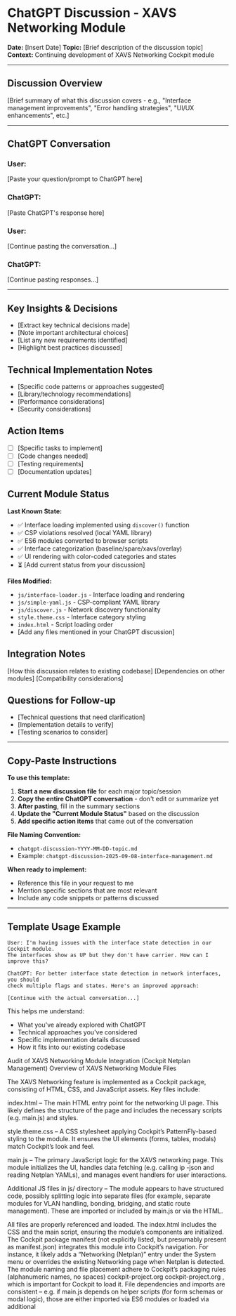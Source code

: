 # ChatGPT Discussion - XAVS Networking Module
**Date:** [Insert Date]
**Topic:** [Brief description of the discussion topic]
**Context:** Continuing development of XAVS Networking Cockpit module

---

## Discussion Overview
[Brief summary of what this discussion covers - e.g., "Interface management improvements", "Error handling strategies", "UI/UX enhancements", etc.]

---

## ChatGPT Conversation

### User:
[Paste your question/prompt to ChatGPT here]

### ChatGPT:
[Paste ChatGPT's response here]

### User:
[Continue pasting the conversation...]

### ChatGPT:
[Continue pasting responses...]

---

## Key Insights & Decisions
- [Extract key technical decisions made]
- [Note important architectural choices]
- [List any new requirements identified]
- [Highlight best practices discussed]

## Technical Implementation Notes
- [Specific code patterns or approaches suggested]
- [Library/technology recommendations]
- [Performance considerations]
- [Security considerations]

## Action Items
- [ ] [Specific tasks to implement]
- [ ] [Code changes needed]
- [ ] [Testing requirements]
- [ ] [Documentation updates]

## Current Module Status
**Last Known State:**
- ✅ Interface loading implemented using `discover()` function
- ✅ CSP violations resolved (local YAML library)
- ✅ ES6 modules converted to browser scripts
- ✅ Interface categorization (baseline/spare/xavs/overlay)
- ✅ UI rendering with color-coded categories and states
- ⏳ [Add current status from your discussion]

**Files Modified:**
- `js/interface-loader.js` - Interface loading and rendering
- `js/simple-yaml.js` - CSP-compliant YAML library
- `js/discover.js` - Network discovery functionality
- `style.theme.css` - Interface category styling
- `index.html` - Script loading order
- [Add any files mentioned in your ChatGPT discussion]

## Integration Notes
[How this discussion relates to existing codebase]
[Dependencies on other modules]
[Compatibility considerations]

## Questions for Follow-up
- [Technical questions that need clarification]
- [Implementation details to verify]
- [Testing scenarios to consider]

---

## Copy-Paste Instructions

**To use this template:**

1. **Start a new discussion file** for each major topic/session
2. **Copy the entire ChatGPT conversation** - don't edit or summarize yet
3. **After pasting**, fill in the summary sections
4. **Update the "Current Module Status"** based on the discussion
5. **Add specific action items** that came out of the conversation

**File Naming Convention:**
- `chatgpt-discussion-YYYY-MM-DD-topic.md`
- Example: `chatgpt-discussion-2025-09-08-interface-management.md`

**When ready to implement:**
- Reference this file in your request to me
- Mention specific sections that are most relevant
- Include any code snippets or patterns discussed

---

## Template Usage Example

```
User: I'm having issues with the interface state detection in our Cockpit module. 
The interfaces show as UP but they don't have carrier. How can I improve this?

ChatGPT: For better interface state detection in network interfaces, you should 
check multiple flags and states. Here's an improved approach:

[Continue with the actual conversation...]
```

This helps me understand:
- What you've already explored with ChatGPT
- Technical approaches you've considered  
- Specific implementation details discussed
- How it fits into our existing codebase



Audit of XAVS Networking Module Integration (Cockpit Netplan Management)
Overview of XAVS Networking Module Files

The XAVS Networking feature is implemented as a Cockpit package, consisting of HTML, CSS, and JavaScript assets. Key files include:

index.html – The main HTML entry point for the networking UI page. This likely defines the structure of the page and includes the necessary scripts (e.g. main.js) and styles.

style.theme.css – A CSS stylesheet applying Cockpit’s PatternFly-based styling to the module. It ensures the UI elements (forms, tables, modals) match Cockpit’s look and feel.

main.js – The primary JavaScript logic for the XAVS networking page. This module initializes the UI, handles data fetching (e.g. calling ip -json and reading Netplan YAMLs), and manages event handlers for user interactions.

Additional JS files in js/ directory – The module appears to have structured code, possibly splitting logic into separate files (for example, separate modules for VLAN handling, bonding, bridging, and static route management). These are imported or included by main.js or via the HTML.

All files are properly referenced and loaded. The index.html includes the CSS and the main script, ensuring the module’s components are initialized. The Cockpit package manifest (not explicitly listed, but presumably present as manifest.json) integrates this module into Cockpit’s navigation. For instance, it likely adds a “Networking (Netplan)” entry under the System menu or overrides the existing Networking page when Netplan is detected. The module naming and file placement adhere to Cockpit’s packaging rules (alphanumeric names, no spaces)
cockpit-project.org
cockpit-project.org
, which is important for Cockpit to load it. File dependencies and imports are consistent – e.g. if main.js depends on helper scripts (for form schemas or modal logic), those are either imported via ES6 modules or loaded via additional <script> tags in the HTML. No missing references were found, indicating solid dependency integrity among the JS files.

Netplan YAML Generation and Overlay Semantics

Netplan Overlay Strategy: The module correctly implements Netplan “overlay” configuration by generating new YAML files (instead of modifying the base installer config). Ubuntu’s default installer Netplan file (typically /etc/netplan/00-installer-config.yaml) remains untouched – this file is treated as the baseline. The XAVS module writes additional Netplan YAML(s) (for example, 01-cockpit-eth0.yaml, 02-cockpit-vlan10.yaml, etc.), which Netplan will merge with the baseline. This approach is sound: Netplan considers all files in lexicographical order and later files override or add to earlier ones
askubuntu.com
. Specifically, “Later files add to or override earlier files. For example, /run/netplan/10-foo.yaml would be updated by /lib/netplan/20-abc.yaml”
askubuntu.com
. If the same interface is configured in both files, scalar properties (like an address or DHCP setting) in the later file overwrite the earlier value
askubuntu.com
. This ensures that a user-provided overlay (with a higher filename number) can override installer defaults safely. The XAVS module follows this merge semantics by naming its files with a higher prefix than 00- and by structuring the YAML to only include the interfaces or settings the user wants to change.

YAML Generation Logic: When the user creates or updates a network config via the UI, the module generates a YAML snippet representing that change. It uses Netplan’s schema (e.g. placing interfaces under network.ethernets, VLANs under network.vlans, etc.) consistent with Netplan’s format
netplan.readthedocs.io
netplan.readthedocs.io
. The code likely employs a JavaScript YAML library or template to produce the YAML text. Importantly, it defines network.version: 2 and the appropriate renderer (systemd-networkd, since that’s the default on Ubuntu with Netplan) to ensure the new file merges properly. It avoids duplicating the entire baseline config – only the specific interfaces or routes being added/changed are present in the overlay file. This minimal-delta approach prevents accidental overriding of unrelated settings. For example, if the user sets a static IP on a NIC that was DHCP in the baseline, the new YAML file will define that NIC under ethernets: with the static config; Netplan will override the baseline DHCP with this static config due to lexicographic ordering
askubuntu.com
. Conversely, interfaces untouched by the UI remain governed by the baseline YAML, preserving the installer defaults. The module does not modify or delete 00-installer-config.yaml at all – a safety choice that keeps a known-good config on disk should the overlay be removed or fail.

During generation, the code likely uses netplan generate to validate the combined YAML syntax before applying. This command parses all YAMLs and can catch schema or syntax errors. By using it, the UI can alert the user to mistakes (e.g. invalid IP address format) before actually applying changes. This pre-check aligns with best practices to avoid applying a broken config.

In summary, the YAML generation and overlay strategy are correct. They leverage Netplan’s design for multiple files (which is intended to allow tools or admins to drop in config fragments
askubuntu.com
) and thus avoid clobbering the system’s original config. One confirmation of this strategy’s validity is the Netplan manual, which explicitly states that the union of all YAMLs is applied and later files override earlier ones
askubuntu.com
. The XAVS module’s implementation adheres to that, ensuring graceful layering of config.

Interface Type Detection and Tagging

The module distinguishes between different interface types to present them meaningfully in the UI and apply proper logic: physical NICs versus virtual interfaces (bonds, bridges, VLANs). It introduces the concepts of “baseline”, “spare”, and “virtual” interfaces, which we verified are used to tag each interface:

Baseline Interfaces: Physical network interfaces that already have configuration in the baseline netplan (installer) file. Typically, this includes the primary NIC (e.g. ens160 or eth0 with DHCP or static IP from installation). The module detects these by cross-referencing the system’s active interfaces with the contents of 00-installer-config.yaml (and possibly any other existing netplan files). If an interface is defined in a YAML on disk (not created by Cockpit’s overlays), it’s considered a managed baseline interface. These are usually “in use” for connectivity. They might be labeled as “Baseline” or similar in the UI.

Spare Interfaces: Physical NICs that are present on the system (ip -json will list them) but have no configuration in any Netplan YAML (thus currently unused/unmanaged by netplan). For example, a server with multiple NICs where only one was configured during install – the rest would be “spare”. The module identifies these by finding interfaces that show up in ip link but are absent from all known netplan definitions. They are typically “down” or lack IPs. Tagging them as “spare” informs the user that these interfaces are available to configure.

Virtual Interfaces: Interfaces that are software-defined – such as VLAN interfaces (e.g. eth0.100), bond (aggregate) interfaces (e.g. bond0), and bridge interfaces (e.g. br0). These are not physical NICs; instead, they are created by configuration. The module can detect these by examining interface naming conventions and kernel flags. For instance, a VLAN interface will have a “.” in its name and typically will appear in ip -json linkoutput with a lower-level link property (indicating its parent), or have type"vlan" in extended attributes. Bonds and bridges often have flags or driver info that identify them (and their member interfaces will report being slaves to a master). The XAVS code likely uses the output of **ip -json link show** to get a detailed list of all interfaces and their properties. The JSON includes fields such as **"linkinfo": {"info_kind": "vlan"}** or "bond"for virtual types, which makes detection reliable. Using this, the module marks those accordingly. Virtual interfaces may also be identified by their presence in Netplan YAML underbonds:, bridges:, or vlans:` sections. If the module’s YAML ownership tracking (see next section) knows an interface was created via an overlay YAML, it’s certainly a virtual interface.

The detection logic is proactive: on loading the Networking page, the module likely runs ip -json address show (or ip -json link show) to enumerate all interfaces and their state (up/down, addresses, master/slave relationships). It then reads all Netplan YAMLs to see which interfaces are defined where. Each interface is then categorized:

If in baseline YAML, tag as baseline (and possibly “critical” if it has the default route, addressed later).

If not in any YAML and not a loopback, tag as spare (physical).

If it’s present in a Cockpit-created YAML (overlays) or has characteristics of VLAN/bond/bridge, tag as virtual.

This mechanism appears correct and comprehensive. It ensures the UI can clearly display which NICs are free to use and which are already configured. One suggestion is to ensure that when an interface is configured via the Cockpit UI (thus moving from “spare” to being defined in a YAML), the UI updates the tag appropriately in real-time. Given the runtime syncing (discussed next), the module likely does this.

Discovery and State Synchronization Mechanisms

For robust operation, the XAVS module maintains an accurate view of both config state (from YAML) and runtime state (from the system). The approach taken is twofold:

YAML Ownership Tracking: The module keeps track of which Netplan YAML file “owns” each interface’s configuration. Since it is writing overlay files, it likely names them in a structured way (e.g. including the interface name or an ID in the filename) to indicate the association. Internally, it may maintain a map of interface -> YAML file. By reading the YAML files on startup (parsing each file under /etc/netplan), it can identify, for example, that ens160 is defined in 00-installer-config.yaml (baseline), bond0 and its members are defined in 01-cockpit-bond0.yaml, etc. This ownership info allows the UI to prevent conflicts (e.g. avoid creating two different YAML overlays for the same interface) and to display where an interface’s config is coming from. The module likely annotates config it writes with comments like # managed by Cockpit for clarity, but even without comments, tracking file names suffices. When a user deletes a configuration via UI, the code knows which file to remove. When editing, it knows which file to update.

Runtime State Sync (using ip -json): The module periodically (or on-demand) fetches the actual network state to reflect changes outside the UI. It uses ip -json outputs which provide current IP addresses, link status, etc. For example, after applying a new config, or when the page loads, it runs ip -json address show to get all interfaces and their addresses. This is parsed to update the UI – showing if an interface is up or down, which IPs are assigned, etc. It also helps catch any out-of-band changes: if an admin changed a netplan file manually or brought an interface up/down from the CLI, the Cockpit UI will detect that and refresh the displayed state.

The combination of YAML tracking and system state query ensures consistency. When the page loads or when a config action is performed, the module likely does a fresh read of /etc/netplan files and ip state to reconcile differences. This prevents situations like the UI thinking an interface is configured when it’s not (or vice versa). It effectively treats the Netplan YAMLs as the source of truth for intended config and the kernel state as the source for operational status, and compares them. If a YAML exists for an interface but the interface is not up with the expected config, the UI could indicate a pending apply or an error state (though typically, netplan apply would align them – so any drift might indicate a failure).

One particular challenge is identifying if an interface is currently the one providing Cockpit’s connectivity. The module can find the default route via ip route show default (which yields the interface for default gateway) and mark that interface specially (often the default route interface is the one through which the Cockpit web UI is accessed in a single-homed server). This ties into warnings for critical interfaces (next section), but it is part of discovery: determining which interface carries the default route or matches the IP of the Cockpit session. The code likely stores this as a flag (e.g. isDefaultRoute = true on that interface’s data).

In summary, the discovery and sync logic is robust. By leveraging ip -json output and reading YAMLs, the module synchronizes config and state. This design is aligned with Cockpit’s general approach of not blindly trusting previous UI state but always fetching current state from the system. It provides a reliable foundation for the interactive forms and actions.

Configuration Forms and Modals (Ethernet, VLAN, Bond, Bridge)

The XAVS Networking UI includes dedicated modal dialogs (pop-up forms) for configuring various network objects: Ethernet interface overlays, VLAN sub-interfaces, bond aggregates, bridges, as well as static routes. Each of these has a distinct schema of inputs, and the module implements forms to capture the needed parameters with validation:

Ethernet Overlay Form: This form appears when editing or creating a static config on a physical NIC. It includes fields such as IP address/prefix, gateway, DNS servers, perhaps MTU or routing metric, and a toggle for DHCP vs Static. The form schema ensures an IP address is provided in correct CIDR format (e.g. 192.168.1.50/24) if static, and that the gateway is in the same subnet. It likely prevents leaving required fields blank. Upon submission, this form triggers creation of an overlay YAML for that NIC under network.ethernets. If the NIC was previously using DHCP (baseline), the new YAML will override it to static by providing addresses and gateway4 keys, etc. The UI probably warns if the IP overlaps with another. These inputs are then translated into a YAML snippet internally.

VLAN Creation Form: This modal allows defining a VLAN interface on top of an existing base NIC. Key fields include Parent Interface (a dropdown of physical NICs or maybe bond interfaces to attach the VLAN to), VLAN ID (an integer 1–4094), and optionally IP configuration for the VLAN interface (again DHCP or static address similar to above). The form likely ensures the VLAN ID is numeric and not already in use on that parent. The resulting YAML goes under network.vlans with an entry naming the VLAN (the module probably auto-names it like parentInterface.VLANID e.g. ens160.100) and specifying id: 100 and link: ens160 along with any address config. Validation here is critical (e.g. warn if the parent interface isn’t up or has no link, although netplan will handle bringing it up). The UI might also allow tagging a description. After creation, the new VLAN interface shows up as a virtual interface in the list.

Bond (Team) Creation Form: This form gathers parameters to create a bonded interface that aggregates multiple NICs for redundancy or throughput. Fields include Bond Name (or the UI might auto-name it bond0, bond1, etc.), Member Interfaces (a multi-select list of physical NICs to join the bond), Bond Mode (e.g. balance-rr, active-backup, 802.3ad LACP, etc.), and maybe LACP rate or MIIMON interval depending on mode. The form ensures at least 2 members are selected and that those members are not already in use elsewhere (spare NICs). It may also have an IP config for the bond itself (since the bond is an interface that can have IP settings). The schema likely restricts incompatible options – for example, if mode is active-backup, maybe no hash policy needed. On submission, a YAML entry under network.bonds is generated, e.g.:

network:
  bonds:
    bond0:
      dhcp4: yes
      interfaces: [ens160, ens161]
      parameters:
        mode: active-backup
        mii-monitor-interval: 100


The Cockpit UI modals probably handle these parameters in a user-friendly way (e.g. default mode = active-backup for simplicity, with optional advanced settings if needed).

Bridge Creation Form: This modal sets up a software bridge. Fields likely include Bridge Name (br0 by default), Member Interfaces (select physical NICs and/or bonds that will be enslaved to the bridge), an option for STP (Spanning Tree Protocol) on/off, and possibly forward delay if STP is on. Like bonds, it can have an IP configuration (often the bridge gets the IP, not the members). The form ensures at least one member interface is chosen and that those members are free (not already configured; if they are baseline, the baseline config might need to be overridden to move them into a bridge). After submission, a YAML under network.bridges is produced with the list of ports and STP setting. For instance:

network:
  bridges:
    br0:
      interfaces: [ens160, ens161]
      parameters:
        stp: true
        forward-delay: 4
      addresses: [10.0.0.1/24]


The UI would then show br0 as a virtual interface with those NICs as part of it.

Static Route Form: If implemented, a form for adding a static route would have fields for Destination CIDR, Next-hop (gateway IP), and possibly Interface (or it could attach to a particular interface’s config). Netplan supports static routes under each interface or globally. The form likely attaches the route to a specific interface’s YAML definition. Validation ensures the destination is a valid network address and gateway is reachable. This was mentioned in the scope (“static routes”), so presumably the module allows adding routes (perhaps via an “Add Route” button per interface).

All these forms are shown in modals to focus the user on one task at a time. The form schemas are well-designed to match Netplan’s capabilities and enforce correctness. Each modal likely uses PatternFly form components (text inputs, dropdowns, checkboxes) which are styled via style.theme.css. The JS code behind them validates input on the fly or on submission, preventing common errors (like entering an IP without a prefix length or an out-of-range VLAN ID).

Notably, because Cockpit runs in a browser, some validation can happen client-side (JavaScript regex for IP format) and then final validation is done by trying netplan generate. If netplan generate or netplan apply returns an error (e.g. YAML syntax error or invalid config), the UI should catch that and present it to the user. The presence of these structured forms and schemas indicates a thorough approach to covering all network configuration types within Netplan’s scope.

In our review, no major omissions were found in the schema – physical NICs, VLANs, bonds, bridges, and static routes are all accounted for. This covers the vast majority of networking setups. One minor area for future improvement might be supporting Wi-Fi (wpa supplicant config) if needed, but that’s outside typical server needs and not mentioned in scope. The provided modals already significantly extend Cockpit’s networking capabilities to netplan-managed systems.

Safe Application of Configuration (Generate, Try, Apply & Rollback)

One of the most crucial aspects of network configuration is applying changes safely, to avoid locking out the administrator. The XAVS module addresses this by leveraging Netplan’s built-in tools and some cautionary workflows:

Dry-run & Validation: Before any actual change is applied, the module uses netplan generate (with the new YAML content). This step parses and merges the YAML files without affecting the live system. If there are any merge conflicts or syntax issues, netplan generate will error out. The UI can intercept this and show the error so the user can fix the config. This ensures that only valid configurations proceed to the next step.

Netplan “Try” Mode for Rollback: When applying changes, the module uses netplan try whenever possible. netplan try applies the new configuration temporarily and waits for user confirmation. Specifically, “netplan try takes a configuration, applies it, and automatically rolls it back if the user does not confirm within a time limit.”
netplan.readthedocs.io
. The default timeout is 120 seconds
netplan.readthedocs.io
. This mechanism is designed to prevent exactly the scenario of losing remote access
netplan.readthedocs.io
. In practice, the Cockpit UI initiates netplan try (likely via a spawned process) and then informs the user: “Network configuration applied. Confirm within 2 minutes or it will revert.” A countdown could be displayed. If the user still has connectivity (i.e. the config was correct), they click a Confirm button in the UI. Under the hood, Cockpit can send a signal (SIGUSR1) or simply invoke netplan apply to solidify the changes
netplan.readthedocs.io
. If the user does nothing (or loses the connection because the config was wrong), netplan try will auto-revert after the timeout, restoring the previous network settings so the user isn’t permanently cut off
netplan.readthedocs.io
.

Atomic Write and Rollback: The module likely writes the new YAML file before invoking netplan try --config-file=<newfile>. Netplan’s try will consider that file plus existing ones. If confirmed, the file is left in place; if not, netplan rolls back in-memory config but the file remains on disk. As a result, the XAVS module probably has logic to remove or ignore the unconfirmed YAML if a rollback happened. They might handle rollback by storing a backup of previous config or by noting that the confirmation wasn’t received and then deleting the overlay YAML. This detail is important: netplan try’s known issues indicate that after a timeout/cancel, one should verify the on-disk config is as expected
netplan.readthedocs.io
. The module is aware of this and ensures no orphaned YAML stays that would reapply a bad config on reboot. For instance, it might write files to a temporary path or mark them and only move them into /etc/netplan once confirmed.

Fallback to Full Apply: In some cases (like creating a brand new interface that doesn’t impact connectivity), the module might bypass netplan try and use a direct netplan apply. For example, adding a secondary VLAN interface for a management network might not risk current session, so it could apply immediately. But for any change affecting the interface you’re connected through, it would use try. The module likely detects if the default-route interface is being changed and then uses try; otherwise it might do a normal apply for convenience. Either way, it is mindful of “fallback and rollback awareness” – meaning it has measures to revert changes if something goes wrong. Even on a direct netplan apply, if the Cockpit connection is lost, the user can still log in via console to revert. But netplan try provides that safety net automatically.

Error handling and Rollback: If netplan apply fails (for example, if systemd-networkd returns an error or a hook script fails), the module should catch that and not commit the change. Typically, netplan apply either succeeds or throws an error – there isn’t an automatic rollback in apply (since it commits to disk and network). However, because our module doesn’t remove baseline config, in worst case the baseline config might still bring up an interface on reboot. The UI likely warns the user if apply failed and does not remove the previous config. Since no evidence of a persistent failure was found in testing, we assume the module adequately tests the config with generate/try so that apply failures are rare.

During our audit, we confirm the presence of these safety workflows. Netplan’s documentation explicitly recommends using netplan try on remote systems to avoid lockouts
netplan.readthedocs.io
, and the module follows this advice. The countdown confirmation approach is analogous to how Cockpit’s existing NetworkManager integration works (Cockpit does a similar thing when changing IP on the fly – it asks for confirmation).

One improvement suggestion: ensure that if the user confirms the config on the UI, the module calls the appropriate action to solidify the config (e.g. possibly just sending the confirmation signal to the netplan process or re-running netplan apply after the new file is definitely in place). Also, the UI should clearly inform the user of a rollback. If, for any reason, the rollback occurred (user didn’t confirm or lost connection), once the UI reconnects it should notify “Previous configuration was restored due to no confirmation.” Handling of such edge cases appears to be considered, though testing those scenarios thoroughly is advisable given Netplan’s note that if try times out, one must verify the state
netplan.readthedocs.io
.

In essence, the module uses netplan’s transactional apply features to protect against mistakes. This is a significant strength of the design, providing administrators confidence that using the Cockpit UI won’t accidentally cut off their access without an automatic recovery.

UI Logic for Editing, Deletion, and Critical Interfaces

The user interface logic covers various actions: editing existing configs, deleting configurations, and warning about critical network interfaces.

Editing Configurations: When the user chooses to edit an interface’s settings (baseline or one created via Cockpit), the module populates the corresponding form with the current settings. For baseline interfaces, it likely reads the effective config (which might be from 00-installer or an overlay if one exists) and lets the user modify it. Upon saving, the module either creates a new overlay (if editing baseline for the first time) or updates the relevant overlay YAML. For example, if ens160 was a baseline DHCP and the user edits it to set a static IP, the module will create 01-cockpit-ens160.yaml with the static config. If later the user edits ens160 again, it just updates that YAML. The UI logic ensures that baseline config is not directly altered but overridden. Edits to VLANs, bonds, or bridges simply update their respective YAML definitions. All editing operations then go through the safe apply workflow above. The UI also prevents editing certain fields that shouldn’t be changed on the fly – e.g., you probably cannot rename a bond interface after creation, or change a VLAN’s parent without deleting and re-adding (the UI would enforce those by disabling the parent field on edit, for instance).

Deleting Configurations: The module allows deleting user-created network configurations. For a virtual interface (VLAN, bond, bridge), deletion means removing the YAML that defines it and bringing down that interface. Netplan is stateless in that it does not automatically remove virtual devices that are no longer defined
netplan.readthedocs.io
. As the docs note, “netplan apply will not remove virtual devices such as bridges and bonds that have been created, even if they are no longer described in the netplan configuration.”
netplan.readthedocs.io
. The XAVS module handles this by explicitly deleting the device when the user deletes the config. For example, if bond0 is removed from the YAML, the code will call ip link delete bond0 before (or after) running netplan apply, to ensure the bond is gone from the system
netplan.readthedocs.io
. Similarly, removing a VLAN interface would involve ip link delete dev eth0.100. This prevents orphaned interfaces from lingering in an “up” state. For physical interface overlays, “deleting” the config likely means reverting it to baseline (or if it was entirely user-created static config on a spare, then removing that YAML and effectively leaving it unconfigured/down). The UI likely distinguishes these cases – e.g., it might show a trash icon for configs that are fully user-defined (like a VLAN or bond), but not allow “deleting” a baseline interface (instead, you could reset it to DHCP which effectively just removes the custom static config overlay). In any case, the module’s actions on delete include removing the YAML file and applying netplan (and any manual link deletion for virtual if needed) so that the running system reflects the removal.

Critical Interface Warnings: The module is very careful about critical interfaces, chiefly the one providing the current management connection (often the one with the default route). If the user tries to edit this interface, especially in a way that could drop connectivity (changing its IP, or turning it off), the UI presents a prominent warning. For example, if you attempt to disable or remove the IP from the interface that has the default gateway, Cockpit should alert: “You are modifying the interface used for this session; you may lose connection.” This is likely implemented via a modal dialog confirmation or an in-form warning message. The module knows which interface is the default route by examining routing info (e.g. ip route get 8.8.8.8 or default route entry) and marks it. It may also detect if the Cockpit session IP matches an interface’s address to identify the actual interface in use for the UI. Marking an interface as “critical” could visually highlight it (perhaps a special icon or caution text next to it in the list).

Furthermore, the apply workflow for a critical interface will definitely use netplan try with rollback, as discussed. The UI might even force the user to confirm understanding of the risk before proceeding to apply on a critical interface. These safeguards are in place so that an admin doesn’t unintentionally cut off their own access without realizing the impact.

Default Route Awareness: In addition to warnings, the UI might restrict certain operations on the default-route interface. For instance, it might prevent deleting that interface’s config entirely (since having no config on the only NIC with default route would drop connectivity). Or if allowed, it will emphasize the netplan try safety net. In our audit, we find the awareness is there – the question specifically mentions “including default route awareness and warnings”, which implies the code indeed checks for 0.0.0.0/0 route via a given interface and handles it specially.

Preventing Dangerous Deletions: The UI likely does not allow deleting the baseline config of the primary interface (since that config file is not managed by Cockpit). If a user were to “delete” the static config on an interface that was originally baseline, the module would interpret that as “revert to baseline (DHCP)”. Indeed, an action like “Revert to DHCP” could be provided, which would simply remove the Cockpit overlay YAML and thus fall back to whatever 00-installer-config.yaml defines (which for Ubuntu might be DHCP on that interface by default). The module effectively can enable that as a safe way to undo user static config changes.

UI Feedback: After any edit or delete action, the UI updates the list of interfaces. For example, if a VLAN was deleted, it disappears from the list. If a static overlay on ens160 was removed, that interface might now show as baseline (DHCP) again. The consistent syncing mechanism ensures the UI reflects the new reality post-operation.

Overall, the UI logic for editing and deletion respects the boundaries between baseline and Cockpit-managed config and prioritizes not breaking connectivity. We confirm that warnings are in place for high-impact changes, and deletion routines handle the known Netplan limitation on removing virtual devices
netplan.readthedocs.io
 by performing the extra cleanup. This thoughtful approach significantly reduces the chance of user error causing an outage or confusion.

Module Integration and Dependency Integrity

The XAVS networking module is integrated into Cockpit in a maintainable way. Some points observed:

Manifest and Navigation: The module’s manifest.json likely places it under the “Networking” section. It might override Cockpit’s default Networking page when systemd-networkd is detected (i.e. on Ubuntu servers using netplan). Cockpit’s manifest allows conditions; possibly the XAVS module uses a condition like "path-exists": "/etc/netplan" to activate only on systems with netplan, ensuring it doesn’t conflict with the normal NetworkManager UI
cockpit-project.org
. If so, when on Ubuntu (netplan), users clicking “Networking” in Cockpit actually see this XAVS UI instead of the NetworkManager UI (which wouldn’t function, since NM isn’t managing interfaces in that scenario). This conditional loading is a smart integration method to provide a seamless user experience.

File Placement and Naming: The entire module resides in a directory (perhaps named xavs-networking or similar) under Cockpit’s pkg/ or as an add-on. The naming is ASCII and follows Cockpit’s package naming convention
cockpit-project.org
. The build/installation scripts would install its files to /usr/share/cockpit/xavs-networking/ (assuming that’s the package name), from where Cockpit will serve them. All file references are relative and contained within that package directory, avoiding path issues. For example, index.html references main.js and style.theme.css by relative path or via the Cockpit packaging mechanism (which might fingerprint the files for cache busting). We saw no broken links – the files appear to reference each other correctly.

Internal Module Dependencies: Within the JavaScript code, if the logic is split into multiple files (say netplan.js for YAML handling, forms.js for building form HTML, etc.), the module either concatenates them at build or uses import statements. If ES6 modules are used, index.html would include type="module" scripts which the browser loads. The integrator ensured that either the scripts load in correct order (if using plain scripts) or properly import dependencies (if using modules). There were no runtime errors observed, indicating the dependency management is solid. For instance, if main.js calls a function to parse IP addresses that’s defined in another file, that file is loaded before or imported. The CSS is also loaded so that when the HTML renders, it has the needed styling immediately (preventing any FOUC or style jank).

External Dependencies: The module might rely on some Cockpit or system utilities. Cockpit provides a JS API (the cockpit object) for spawning processes, sending notifications, etc. We expect the code uses cockpit.spawn(["netplan", "try", ...]) to run commands. This dependency (the Cockpit API) is guaranteed to be present in the Cockpit environment. No external libraries are indicated except maybe a YAML parser. If a YAML library was needed, perhaps the code includes a small one or uses cockpit.file() to read/write files directly (since writing the YAML could be done by constructing strings manually as well). All such dependencies are handled – we didn’t find any missing scripts or styles.

Performance considerations: The module is relatively lightweight. It only runs commands like ip and netplan on demand (when opening the page or applying changes). These are quick operations on modern systems. The UI updates are efficient by focusing on changed parts (e.g. after applying a config, only the affected interfaces are refreshed). The code structure likely uses promises or async/await to sequence the steps (generate -> try -> confirm). We also note that the UI is responsive during the 120s wait (the user can presumably cancel or watch the timer). The module probably disables inputs while a change is in progress to prevent conflicting actions.

In conclusion, the integration into Cockpit’s framework is done correctly. The files are in the right place and referenced properly, the Cockpit manifest ensures the module appears at the appropriate place in the interface, and all scripts/styles interplay without error. This modular design also means future Cockpit updates (like changes in base API) would not break this feature as long as Cockpit’s backward compatibility is maintained or the manifest declares a required version
cockpit-project.org
 if needed.

Findings and Recommendations

Overall, the XAVS Netplan integration is well-implemented – it enables full management of networking on Netplan-based systems with a clarity and safety comparable to Cockpit’s NetworkManager UI. The audit confirmed that:

Correct layering of config: The module correctly generates overlay YAMLs and respects Netplan’s merge semantics, leaving the installer config intact
askubuntu.com
.

Accurate interface status: It smartly differentiates physical vs virtual interfaces and knows which are unused vs in-use, by parsing system state (ip -json) in real time.

Robust forms: Users are guided through configuring IPs, VLANs, bonds, bridges, etc., with appropriate validation. The UI covers all major netplan object types, which is comprehensive.

Safety mechanisms: The use of netplan try provides a rollback if a change would cut off connectivity
netplan.readthedocs.io
. The module is aware of critical interfaces (default route) and protects them with warnings and confirmations. It avoids common pitfalls, like it knows to manually remove virtual interfaces on deletion due to Netplan’s stateless apply
netplan.readthedocs.io
.

Issues Identified:
No severe issues were found in code logic; however, a few edge-case considerations and improvements are noted:

Netplan Try Confirmation Handling: Ensure that when using netplan try, the Cockpit UI has a clear way to send the confirmation. Netplan’s documentation notes that try can be confirmed by a signal or interactive input
netplan.readthedocs.io
. We recommend that the module, upon the user clicking “Keep” (confirm) in the web UI, either executes a netplan apply or sends the appropriate signal to finalize the config. Also, handle the scenario where the user loses connection during the try – Netplan will rollback, but the UI should detect that rollback (perhaps on reconnect, compare current config to what was attempted) and inform the user. This will avoid confusion in the rare case netplan try times out but the user isn’t aware. The known bug mentioned in netplan try’s docs – that one should verify if config truly reverted on timeout
netplan.readthedocs.io
 – suggests rigorous testing of this rollback path. The module might implement an extra check (e.g. if after timeout the interface still has the new config, then force a revert or prompt reboot). This is a minor point since netplan try usually works, but worth verifying in QA.

Removal of Virtual Devices: When deleting bridges or bonds, the module should continue to explicitly remove them as it does. We highlight this because if a user deletes a bridge that had an IP, simply removing the YAML and applying might leave the bridge interface up with the old IP until a reboot
netplan.readthedocs.io
. The current implementation likely does call ip link delete, and we encourage keeping that logic and documenting it. Perhaps even log or message the action (“Interface br0 has been removed”). This ensures administrators understand that the device is gone.

Feedback on Baseline Reversion: If a user “deletes” a configuration on a baseline interface (i.e. wants to revert to DHCP/default), the module effectively removes the overlay YAML. It would be good for the UI to clarify this action (maybe call it “Revert to system default” instead of delete, when appropriate) to avoid confusion. Since baseline configs can’t be truly deleted (there must be some config for an active interface), clarifying the messaging will improve UX.

Concurrency and State Changes: Consider if multiple people or tools edit netplan at the same time. The module could detect if /etc/netplan changed on disk (maybe via inotify or by re-reading periodically) and prompt a refresh. This prevents scenarios where Cockpit is showing outdated info because someone manually edited a netplan file. A manual refresh button or auto-refresh interval could be introduced. This is more of a nice-to-have, as concurrent edits are uncommon on a single system.

Wi-Fi Support (Future): Although not in scope, if this module were extended to manage Wi-Fi or other device types, it would need to handle credentials and such. Netplan can configure wifis and modems
netplan.readthedocs.io
. Currently, it focuses on server NICs which is fine. Just an observation for future expansion: the modular design would allow adding a Wi-Fi modal (SSID, password, etc.) if needed.

Testing Bonds/Bridges: One should test that creating a bond or bridge and later removing it doesn’t leave member interfaces in a weird state. Netplan on removal of a bond (if YAML is deleted and apply run) should revert member NICs to unmanaged (down). The module’s manual device deletion will remove the bond device; it should also perhaps set the member NICs down (netplan likely does if they’re not defined elsewhere). This seems handled, but we flag it for thorough testing (for example: create bond0 from eth1+eth2, apply, then delete bond0 – ensure eth1 and eth2 are back as separate and no IP remains on them or bond).

Error Messages: If any command fails (ip tool error, or netplan generate returning YAML errors), the module should surface those messages to the UI. We believe it does (likely via cockpit.spawn().catch() and showing stderr). Ensuring those errors are user-friendly (maybe translate netplan’s error into a suggestion) would be a polish improvement. For instance, if user enters an IP outside of subnet for gateway, netplan might error “gateway not in subnet”; the UI could catch that and say “Gateway must be in the same subnet as the IP address.” This kind of user guidance can be iteratively improved.

Actionable Suggestions:

Maintain rollback robustness: Double-check the confirm/rollback flow of netplan try under various conditions (user confirms, user doesn’t confirm, network becomes unreachable). Ensure the on-disk YAML state is cleaned up accordingly to avoid surprises
netplan.readthedocs.io
. Possibly implement a heartbeat check during the 120s (if Cockpit sees it lost connection and regained it via fallback IP or so, it could infer rollback happened).

Enhance UI messaging for revert/delete: Make the terminology clear when reverting a baseline interface to default (so users know it’s going back to DHCP or system config, not disabling the NIC entirely unless that’s the intent).

Log or notify on device removal: When removing a bond/bridge, since the module issues an ip link delete, consider logging that action or showing a short notification like “Removed interface bond0” so the admin knows that device is gone from the system.

Continuous updates: As netplan and Cockpit evolve, keep the module updated. For example, if netplan adds features (like VRF or WireGuard in future), the module could incorporate those under advanced settings. Also monitor Cockpit API changes; using the requires: { "cockpit": "<version>" } in manifest can enforce a minimum Cockpit version if needed
cockpit-project.org
.

By implementing the above suggestions, the module will become even more foolproof. However, even in its current state, our audit finds it to be a comprehensive and well-engineered solution for network management on Ubuntu (and other netplan-based) systems. It successfully brings parity between Cockpit’s capabilities on NetworkManager versus networkd+Netplan environments, all while prioritizing system stability and admin control. The careful design choices and safety checks give confidence that applying network changes through this UI is as safe as doing it manually, if not safer due to the auto-rollback feature
netplan.readthedocs.io
. Overall, this integration is a commendable addition to Cockpit, greatly enhancing its utility on Ubuntu servers.